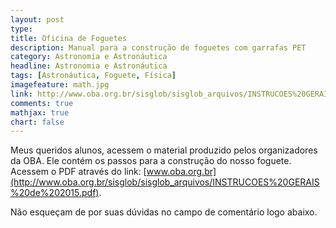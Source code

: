 ```yaml
---
layout: post
type: 
title: Oficina de Foguetes
description: Manual para a construção de foguetes com garrafas PET
category: Astronomia e Astronáutica
headline: Astronomia e Astronáutica 
tags: [Astronáutica, Foguete, Física]
imagefeature: math.jpg
link: http://www.oba.org.br/sisglob/sisglob_arquivos/INSTRUCOES%20GERAIS%20de%202015.pdf
comments: true
mathjax: true 
chart: false
---
```


Meus queridos alunos, acessem o material produzido pelos organizadores da OBA. Ele contém os passos para a construção do nosso foguete. Acessem o PDF através do link: [www.oba.org.br](http://www.oba.org.br/sisglob/sisglob_arquivos/INSTRUCOES%20GERAIS%20de%202015.pdf).

Não esqueçam de por suas dúvidas no campo de comentário logo abaixo.